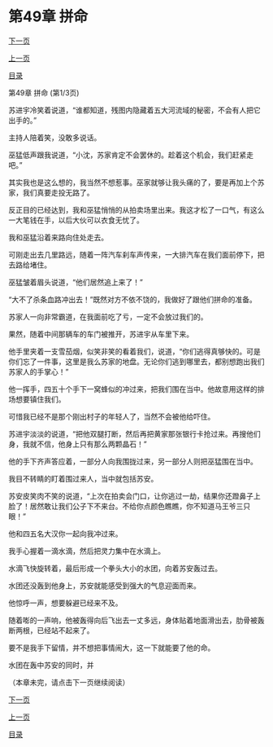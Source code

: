 <h1>第49章    拼命</h1>
            <div><p><a href="./145_%E7%AC%AC49%E7%AB%A0_%E6%8B%BC%E5%91%BD.md">下一页</a></p><p><a href="./143_%E7%AC%AC48%E7%AB%A0_%E5%A4%A7%E5%8D%B8%E5%85%AB%E5%9D%97.md">上一页</a></p><p><a href="../">目录</a></p></div>
            <div><p>第49章    拼命 (第1/3页)</p><p>苏进宇冷笑着说道，“谁都知道，残图内隐藏着五大河流域的秘密，不会有人把它出手的。”</p><p>主持人陪着笑，没敢多说话。</p><p>巫猛低声跟我说道，“小沈，苏家肯定不会罢休的。趁着这个机会，我们赶紧走吧。”</p><p>其实我也是这么想的，我当然不想惹事。巫家就够让我头痛的了，要是再加上个苏家，我们真要走投无路了。</p><p>反正目的已经达到，我和巫猛悄悄的从拍卖场里出来。我这才松了一口气，有这么一大笔钱在手，以后大伙可以衣食无忧了。</p><p>我和巫猛沿着来路向住处走去。</p><p>可刚走出去几里路远，随着一阵汽车刹车声传来，一大排汽车在我们面前停下，把去路给堵住。</p><p>巫猛皱着眉头说道，“他们居然追上来了！”</p><p>“大不了杀条血路冲出去！”既然对方不依不饶的，我做好了跟他们拼命的准备。</p><p>苏家人一向非常霸道，在我面前吃了亏，一定不会放过我们的。</p><p>果然，随着中间那辆车的车门被推开，苏进宇从车里下来。</p><p>他手里夹着一支雪茄烟，似笑非笑的看着我们，说道，“你们逃得真够快的。可是你们忘了一件事，这里是我么苏家的地盘。无论你们逃到哪里去，都别想跑出我们苏家人的手掌心！”</p><p>他一挥手，四五十个手下一窝蜂似的冲过来，把我们围在当中。他故意用这样的排场想要镇住我们。</p><p>可惜我已经不是那个刚出村子的年轻人了，当然不会被他给吓住。</p><p>苏进宇淡淡的说道，“把他双腿打断，然后再把黄家那张银行卡抢过来。再搜他们身，我就不信，他身上只有那么两颗晶石！”</p><p>他的手下齐声答应着，一部分人向我围拢过来，另一部分人则把巫猛围在当中。</p><p>我目不转睛的盯着围过来人，当中就包括苏安。</p><p>苏安皮笑肉不笑的说道，“上次在拍卖会门口，让你逃过一劫，结果你还蹬鼻子上脸了！居然敢让我们公子下不来台。不给你点颜色瞧瞧，你不知道马王爷三只眼！”</p><p>他和四五名大汉你一起向我冲过来。</p><p>我手心握着一滴水滴，然后把灵力集中在水滴上。</p><p>水滴飞快旋转着，最后形成一个拳头大小的水团，向着苏安轰过去。</p><p>水团还没轰到他身上，苏安就能感受到强大的气息迎面而来。</p><p>他惊呼一声，想要躲避已经来不及。</p><p>随着嘭的一声响，他被轰得向后飞出去一丈多远，身体贴着地面滑出去，肋骨被轰断两根，已经站不起来了。</p><p>要不是我手下留情，并不想把事情闹大，这一下就能要了他的命。</p><p>水团在轰中苏安的同时，并</p><p>（本章未完，请点击下一页继续阅读）</p></div>
            <div><p><a href="./145_%E7%AC%AC49%E7%AB%A0_%E6%8B%BC%E5%91%BD.md">下一页</a></p><p><a href="./143_%E7%AC%AC48%E7%AB%A0_%E5%A4%A7%E5%8D%B8%E5%85%AB%E5%9D%97.md">上一页</a></p><p><a href="../">目录</a></p></div>